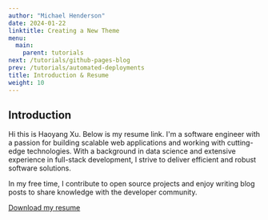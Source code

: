 ```yaml
---
author: "Michael Henderson"
date: 2024-01-22
linktitle: Creating a New Theme
menu:
  main:
    parent: tutorials
next: /tutorials/github-pages-blog
prev: /tutorials/automated-deployments
title: Introduction & Resume
weight: 10
---
```



## Introduction

Hi this is Haoyang Xu. Below is my resume link.
I'm a software engineer with a passion for building scalable web applications and working with cutting-edge technologies. With a background in data science and extensive experience in full-stack development, I strive to deliver efficient and robust software solutions.

In my free time, I contribute to open source projects and enjoy writing blog posts to share knowledge with the developer community.

[Download my resume](/resume.pdf)


